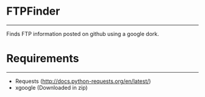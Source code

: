 # FTPFinder
----

Finds FTP information posted on github using a google dork.

# Requirements
----
* Requests (http://docs.python-requests.org/en/latest/)
* xgoogle (Downloaded in zip)


